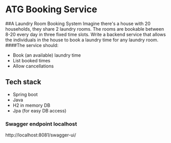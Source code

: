 # ATG Booking Service

##A Laundry Room Booking System
Imagine there's a house with 20 households, they share 2 laundry rooms. The rooms are bookable
between 8-20 every day in three fixed time slots.
Write a backend service that allows the individuals in the house to book a laundry time for any
laundry room.
####The service should:
- Book (an available) laundry time
- List booked times
- Allow cancellations

## Tech stack
- Spring boot
- Java
- H2 in memory DB
- Jpa (for easy DB access)
### Swagger endpoint localhost
http://localhost:8081/swagger-ui/
